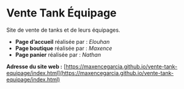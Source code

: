 # Vente Tank Équipage

Site de vente de tanks et de leurs équipages.

- **Page d’accueil** réalisée par : *Elouhan*  
- **Page boutique** réalisée par : *Maxence*  
- **Page panier** réalisée par : *Nathan*  

**Adresse du site web :** [https://maxencegarcia.github.io/vente-tank-equipage/index.html](https://maxencegarcia.github.io/vente-tank-equipage/index.html)
